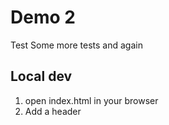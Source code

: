# Demo 2
Test
Some more tests and again

## Local dev

1. open index.html in your browser
2. Add a header

